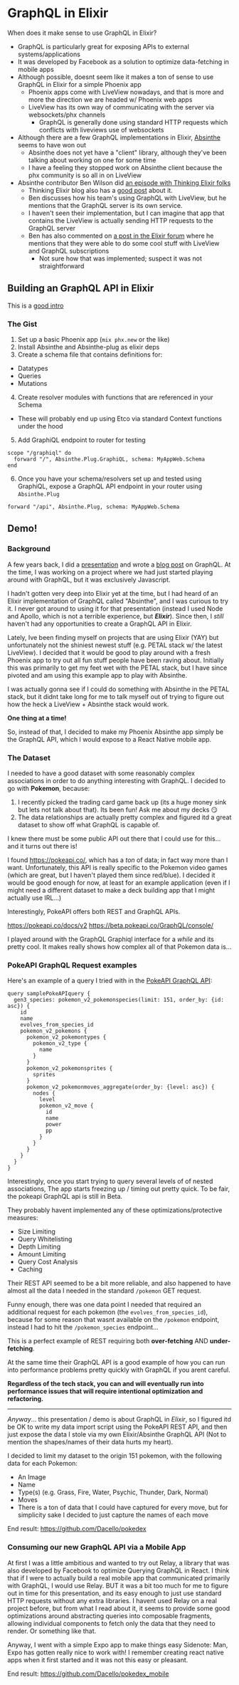 # GraphQL in Elixir
When does it make sense to use GraphQL in Elixir?

- GraphQL is particularly great for exposing APIs to external systems/applications
- It was developed by Facebook as a solution to optimize data-fetching in mobile apps
- Although possible, doesnt seem like it makes a ton of sense to use GraphQL in Elixir for a simple Phoenix app
  - Phoenix apps come with LiveView nowadays, and that is more and more the direction we are headed w/ Phoenix web apps
  - LiveView has its own way of communicating with the server via websockets/phx channels
    - GraphQL is generally done using standard HTTP requests which conflicts with liveviews use of websockets
- Although there are a few GraphQL implementations in Elixir, [Absinthe](https://github.com/Absinthe-GraphQL/Absinthe) seems to have won out
  - Absinthe does not yet have a "client" library, although they've been talking about working on one for some time
  - I have a feeling they stopped work on Absinthe client because the phx community is so all in on LiveView
- Absinthe contributor Ben Wilson did [an episode with Thinking Elixir folks](https://podcast.thinkingelixir.com/2)
  - Thinking Elixir blog also has a [good post](https://thinkingelixir.com/rest-vs-GraphQL-for-an-api/) about it.
  - Ben discusses how his team's using GraphQL with LiveView, but he mentions that the GraphQL server is its own service. 
  - I haven't seen their implementation, but I can imagine that app that contains the LiveView is actually sending HTTP requests to the GraphQL server
  - Ben has also commented on [a post in the Elixir forum](https://elixirforum.com/t/anyone-using-a-Phoenix-LiveView-client-to-access-a-Phoenix-Absinthe-api/26614/10) where he mentions that they were able to do some cool stuff with LiveView and GraphQL subscriptions
    - Not sure how that was implemented; suspect it was not straightforward

## Building an GraphQL API in Elixir
This is a [good intro](https://www.howtographql.com/GraphQL-elixir/0-introduction/)

### The Gist
1. Set up a basic Phoenix app (`mix phx.new` or the like)
2. Install Absinthe and Absinthe-plug as elixir deps
3. Create a schema file that contains definitions for:
  - Datatypes
  - Queries
  - Mutations
4. Create resolver modules with functions that are referenced in your Schema
  - These will probably end up using Etco via standard Context functions under the hood 
5. Add GraphiQL endpoint to router for testing
```
scope "/graphiql" do
  forward "/", Absinthe.Plug.GraphiQL, schema: MyAppWeb.Schema
end
```
6. Once you have your schema/resolvers set up and tested using GraphiQL, expose a GraphQL API endpoint in your router using `Absinthe.Plug`
```
forward "/api", Absinthe.Plug, schema: MyAppWeb.Schema
```

## Demo!

### Background
A few years back, I did a [presentation](https://github.com/Dacello/graphql-prezo) and wrote a [blog post](https://revelry.co/insights/development/what-is-graphql/) on GraphQL. At the time, I was working on a project where we had just started playing around with GraphQL, but it was exclusively Javascript.

I hadn't gotten very deep into Elixir yet at the time, but I had heard of an Elixir implementation of GraphQL called "Absinthe", and I was curious to try it. I never got around to using it for that presentation (instead I used Node and Apollo, which is not a terrible experience, but **_Elixir_**). Since then, I _still_ haven't had any opportunities to create a GraphQL API in Elixir.

Lately, Ive been finding myself on projects that are using Elixir (YAY) but unfortunately not the shiniest newest stuff (e.g. PETAL stack w/ the latest LiveView). I decided that it would be good to play around with a fresh Phoenix app to try out all fun stuff people have been raving about. Initially this was primarily to get my feet wet with the PETAL stack, but I have since pivoted and am using this example app to play with Absinthe.

I was actually gonna see if I could do something with Absinthe in the PETAL stack, but it didnt take long for me to talk myself out of trying to figure out how the heck a LiveView + Absinthe stack would work.

**One thing at a time!**

So, instead of that, I decided to make my Phoenix Absinthe app simply be the GraphQL API, which I would expose to a React Native mobile app.

### The Dataset
I needed to have a good dataset with some reasonably complex associations in order to do anything interesting with GraphQL.
I decided to go with **Pokemon**, because:
  1. I recently picked the trading card game back up (its a huge money sink but lets not talk about that). Its been fun! Ask me about my decks :smirk: 
  2. The data relationships are actually pretty complex and figured itd a great dataset to show off what GraphQL is capable of.

I knew there must be some public API out there that I could use for this... and it turns out there is!

I found https://pokeapi.co/, which has a _ton_ of data; in fact way more than I want. 
Unfortunately, this API is really specific to the Pokemon video games (which are great, but I haven't played them since red/blue). I decided it would be good enough for now, at least for an example application (even if I might need a different dataset to make a deck building app that I might actually use IRL...)

Interestingly, PokeAPI offers both REST and GraphQL APIs. 

https://pokeapi.co/docs/v2
https://beta.pokeapi.co/GraphQL/console/

I played around with the GraphQL Graphiql interface for a _while_ and its pretty cool.
It makes really shows how complex all of that Pokemon data is...
### PokeAPI GraphQL Request examples
Here's an example of a query I tried with in the [PokeAPI GraphQL API](https://beta.pokeapi.co/graphql/console/):

```
query samplePokeAPIquery {
  gen3_species: pokemon_v2_pokemonspecies(limit: 151, order_by: {id: asc}) {
    id
    name
    evolves_from_species_id
    pokemon_v2_pokemons {
      pokemon_v2_pokemontypes {
        pokemon_v2_type {
          name
        }
      }
      pokemon_v2_pokemonsprites {
        sprites
      }
      pokemon_v2_pokemonmoves_aggregate(order_by: {level: asc}) {
        nodes {
          level
          pokemon_v2_move {
            id
            name
            power
            pp
          }
        }
      }
    }
  }
}
```

Interestingly, once you start trying to query several levels of of nested associations,
The app starts freezing up / timing out pretty quick.
To be fair, the pokeapi GraphQL api is still in Beta.

They probably havent implemented any of these optimizations/protective measures:
- Size Limiting
- Query Whitelisting
- Depth Limiting
- Amount Limiting
- Query Cost Analysis 
- Caching

Their REST API seemed to be a bit more reliable, and also happened to have almost all the data I needed in the standard `/pokemon` GET request. 

Funny enough, there was one data point I needed that required an additional request for each pokemon (the `evolves_from_species_id`), because for some reason that wasnt available on the `/pokemon` endpoint, instead I had to hit the `/pokemon_species` endpoint...

This is a perfect example of REST requiring both **over-fetching** AND **under-fetching**.

At the same time their GraphQL API is a good example of how you can run into performance problems pretty quickly with GraphQL if you arent careful. 

**Regardless of the tech stack, you can and will eventually run into performance issues that will require intentional optimization and refactoring.**

---

_Anyway_... this presentation / demo is about GraphQL in _Elixir_, so I figured itd be OK to write my data import script using the PokeAPI REST API, and then just expose the data I stole via my own Elixir/Absinthe GraphQL API (Not to mention the shapes/names of their data hurts my heart). 

I decided to limit my dataset to the origin 151 pokemon, with the following data for each Pokemon:
- An Image
- Name
- Type(s) (e.g. Grass, Fire, Water, Psychic, Thunder, Dark, Normal)
- Moves
 - There is a ton of data that I could have captured for every move, but for simplicity sake I decided to just capture the names of each move


End result: https://github.com/Dacello/pokedex


### Consuming our new GraphQL API via a Mobile App
At first I was a little ambitious and wanted to try out Relay, a library that was also developed by Facebook to optimize Querying GraphQL in React. 
I think that if I were to actually build a real mobile app that communicated primarily with GraphQL, I would use Relay.
BUT it was a bit too much for me to figure out in time for this presentation, and its easy enough to just use standard HTTP requests without any extra libraries.
I havent used Relay on a real project before, but from what I read about it, it seems to provide some good optimizations around abstracting queries into composable fragments, allowing individual components to fetch only the data that they need to render. Or something like that.

Anyway, I went with a simple Expo app to make things easy
Sidenote: Man, Expo has gotten really nice to work with! I remember creating react native apps when it first started and it was not this easy or pleasant.


End result: https://github.com/Dacello/pokedex_mobile
